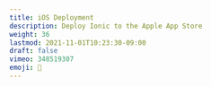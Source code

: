 ```yaml
---
title: iOS Deployment
description: Deploy Ionic to the Apple App Store
weight: 36
lastmod: 2021-11-01T10:23:30-09:00
draft: false
vimeo: 348519307
emoji: 🎉
---
```



